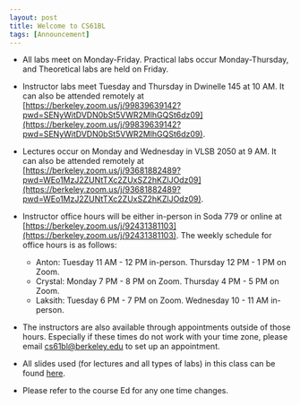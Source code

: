 ```yaml
---
layout: post
title: Welcome to CS61BL
tags: [Announcement]
---
```



- All labs meet on Monday-Friday. Practical labs occur Monday-Thursday, and Theoretical labs are held on Friday.

- Instructor labs meet Tuesday and Thursday in Dwinelle 145 at 10 AM. It can also be attended remotely at [https://berkeley.zoom.us/j/99839639142?pwd=SENyWitDVDN0bSt5VWR2MlhGQSt6dz09](https://berkeley.zoom.us/j/99839639142?pwd=SENyWitDVDN0bSt5VWR2MlhGQSt6dz09).

- Lectures occur on Monday and Wednesday in VLSB 2050 at 9 AM. It can also be attended remotely at [https://berkeley.zoom.us/j/93681882489?pwd=WEo1MzJ2ZUNtTXc2ZUxSZ2hKZlJOdz09](https://berkeley.zoom.us/j/93681882489?pwd=WEo1MzJ2ZUNtTXc2ZUxSZ2hKZlJOdz09). 

- Instructor office hours will be either in-person in Soda 779 or online at [https://berkeley.zoom.us/j/92431381103](https://berkeley.zoom.us/j/92431381103). The weekly schedule for office hours is as follows:
    - Anton: Tuesday 11 AM - 12 PM in-person. Thursday 12 PM - 1 PM on Zoom.
    - Crystal: Monday 7 PM - 8 PM on Zoom. Thursday 4 PM - 5 PM on Zoom.
    - Laksith: Tuesday 6 PM - 7 PM on Zoom. Wednesday 10 - 11 AM in-person.
- The instructors are also available through appointments outside of those hours. Especially if these times do not work with your time zone, please email cs61bl@berkeley.edu to set up an appointment. 

- All slides used (for lectures and all types of labs) in this class can be found [here](https://drive.google.com/drive/folders/1bXo2X7s_r2d-b9kwcKpVp8wMeUB20run?usp=drive_link).
- Please refer to the course Ed for any one time changes.
